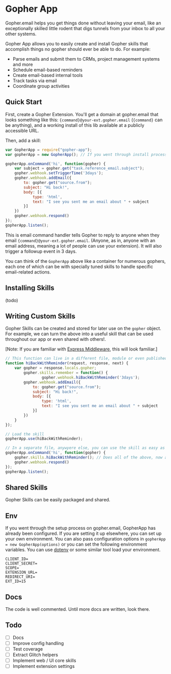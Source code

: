 # Gopher App

Gopher.email helps you get things done without leaving your email, like an exceptionally
skilled little rodent that digs tunnels from your inbox to all your other systems.

Gopher App allows you to easily create and install Gopher skills that accomplish things no gopher
should ever be able to do. For example:

- Parse emails and submit them to CRMs, project management systems and more
- Schedule email-based reminders
- Create email-based internal tools
- Track tasks via email
- Coordinate group activities

## Quick Start

First, create a Gopher Extension. You'll get a domain at gopher.email
that looks something like this: `{command}@your-ext.gopher.email` (`{command}`
can be anything), and a working install of this lib available at a publicly
accessible URL.

Then, add a skill:

```javascript
var GopherApp = require("gopher-app");
var gopherApp = new GopherApp(); // If you went through install process, your env would be set up

gopherApp.onCommand('hi', function(gopher) {
    var subject = gopher.get("task.reference_email.subject");
    gopher.webhook.setTriggerTime('3days');
    gopher.webhook.addEmail({
        to: gopher.get("source.from");
        subject: "Hi back!",
        body: [{
            type: 'html',
            text: "I see you sent me an email about " + subject
        }]
    })
    gopher.webhook.respond()
});
gopherApp.listen();
```

This is email command handler tells Gopher to reply to anyone when they
email `{command}@your-ext.gopher.email`. (Anyone, as in, anyone with an email address, meaning a
lot of people can use your extension). It will also trigger a followup event in 3 days.

You can think of the `GopherApp` above like a container for numerous gophers, each one
of which can be with specially tuned skills to handle specific email-related actions.

## Installing Skills

(todo)

## Writing Custom Skills

Gopher Skills can be created and stored for later use on the `gopher` object. For example,
we can turn the above into a useful skill that can be used throughout our app or even shared with others!.

[Note: If you are familiar with [Express Middleware](https://expressjs.com/en/guide/writing-middleware.html), this will look familiar.]

```javascript
// This function can live in a different file, module or even published to npm
function hiBackWithReminder(request, response, next) {
    var gopher = response.locals.gopher;
        gopher.skills.remember = function() {
                gopher.webhook.hiBackWithReminder('3days');
        gopher.webhook.addEmail({
            to: gopher.get("source.from");
            subject: "Hi back!",
            body: [{
                type: 'html',
                text: "I see you sent me an email about " + subject
            }]
        })
    }
});

// Load the skill
gopherApp.use(hiBackWithReminder);

// In a separate file, anywyere else, you can use the skill as easy as this:
gopherApp.onCommand('hi', function(gopher) {
    gopher.skills.hiBackWithReminder(); // Does all of the above, now a nice elegant command
    gopher.webhook.respond()
});
gopherApp.listen();
```

## Shared Skills

Gopher Skills can be easily packaged and shared.

## Env

If you went through the setup process on gopher.email, GopherApp has already been configured.
If you are setting it up elsewhere, you can set up your own environment. You can also pass configuration
options in `gopherApp = new GopherApp(options)` or you can set the following environment variables.
You can use [dotenv](https://www.npmjs.com/package/dotenv) or some similar tool load your environment.

```
CLIENT_ID=
CLIENT_SECRET=
SCOPE=
EXTENSION_URL=
REDIRECT_URI=
EXT_ID=15
```

## Docs

The code is well commented. Until more docs are written, look there.

## Todo

- [ ] Docs
- [ ] Improve config handling
- [ ] Test coverage
- [ ] Extract Glitch helpers
- [ ] Implement web / UI core skills
- [ ] Implement extension settings
